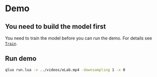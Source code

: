 # Demo
## You need to build the model first
You need to train the model before you can run the demo. For details see [`Train`](../Train).

## Run demo
```bash
qlua run.lua -v ../videos/eLab.mp4 -downsampling 1 -x 0
```
